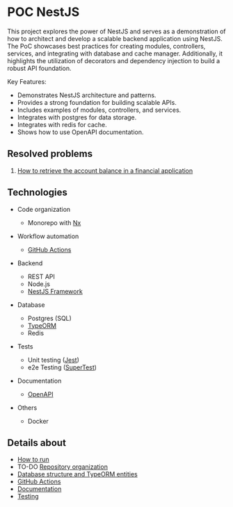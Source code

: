 # POC NestJS

This project explores the power of NestJS and serves as a demonstration of how to architect and develop a scalable backend application using NestJS. The PoC showcases best practices for creating modules, controllers, services, and integrating with database and cache manager. Additionally, it highlights the utilization of decorators and dependency injection to build a robust API foundation.

Key Features:

- Demonstrates NestJS architecture and patterns.
- Provides a strong foundation for building scalable APIs.
- Includes examples of modules, controllers, and services.
- Integrates with postgres for data storage.
- Integrates with redis for cache.
- Shows how to use OpenAPI documentation.

## Resolved problems

1. [How to retrieve the account balance in a financial application](docs/markdown/resolved-problems/account-balance.md)

## Technologies

- Code organization

  - Monorepo with [Nx](https://nx.dev/)

- Workflow automation

  - [GitHub Actions](https://github.com/features/actions)

- Backend

  - REST API
  - Node.js
  - [NestJS Framework](https://docs.nestjs.com/)

- Database

  - Postgres (SQL)
  - [TypeORM](https://typeorm.io/)
  - Redis

- Tests

  - Unit testing ([Jest](https://jestjs.io/))
  - e2e Testing ([SuperTest](https://github.com/ladjs/supertest))

- Documentation

  - [OpenAPI](https://www.openapis.org/)

- Others

  - Docker

## Details about

- [How to run](docs/markdown/how-to-run.md)
- TO-DO [Repository organization](docs/markdown/repository-organization.md)
- [Database structure and TypeORM entities](docs/markdown/database-structure.md)
- [GitHub Actions](docs/markdown/github-actions.md)
- [Documentation](docs/markdown/documentation.md)
- [Testing](docs/markdown/testing.md)
